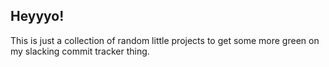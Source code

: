 ## Heyyyo!

This is just a collection of random little projects to get some more green on my slacking commit tracker thing.